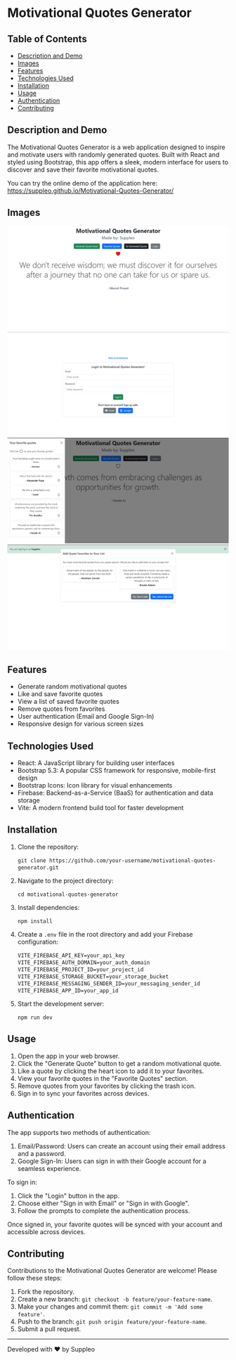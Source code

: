 # Motivational Quotes Generator

## Table of Contents

- [Description and Demo](#description-and-demo)
- [Images](#images)
- [Features](#features)
- [Technologies Used](#technologies-used)
- [Installation](#installation)
- [Usage](#usage)
- [Authentication](#authentication)
- [Contributing](#contributing)

## Description and Demo

The Motivational Quotes Generator is a web application designed to inspire and motivate users with randomly generated quotes. Built with React and styled using Bootstrap, this app offers a sleek, modern interface for users to discover and save their favorite motivational quotes.

You can try the online demo of the application here: https://suppleo.github.io/Motivational-Quotes-Generator/

## Images

![](images/1.png)
![](images/2.png)
![](images/3.png)
![](images/4.png)

## Features

- Generate random motivational quotes
- Like and save favorite quotes
- View a list of saved favorite quotes
- Remove quotes from favorites
- User authentication (Email and Google Sign-In)
- Responsive design for various screen sizes

## Technologies Used

- React: A JavaScript library for building user interfaces
- Bootstrap 5.3: A popular CSS framework for responsive, mobile-first design
- Bootstrap Icons: Icon library for visual enhancements
- Firebase: Backend-as-a-Service (BaaS) for authentication and data storage
- Vite: A modern frontend build tool for faster development

## Installation

1. Clone the repository:

   ```
   git clone https://github.com/your-username/motivational-quotes-generator.git
   ```

2. Navigate to the project directory:

   ```
   cd motivational-quotes-generator
   ```

3. Install dependencies:

   ```
   npm install
   ```

4. Create a `.env` file in the root directory and add your Firebase configuration:

   ```
   VITE_FIREBASE_API_KEY=your_api_key
   VITE_FIREBASE_AUTH_DOMAIN=your_auth_domain
   VITE_FIREBASE_PROJECT_ID=your_project_id
   VITE_FIREBASE_STORAGE_BUCKET=your_storage_bucket
   VITE_FIREBASE_MESSAGING_SENDER_ID=your_messaging_sender_id
   VITE_FIREBASE_APP_ID=your_app_id
   ```

5. Start the development server:
   ```
   npm run dev
   ```

## Usage

1. Open the app in your web browser.
2. Click the "Generate Quote" button to get a random motivational quote.
3. Like a quote by clicking the heart icon to add it to your favorites.
4. View your favorite quotes in the "Favorite Quotes" section.
5. Remove quotes from your favorites by clicking the trash icon.
6. Sign in to sync your favorites across devices.

## Authentication

The app supports two methods of authentication:

1. Email/Password: Users can create an account using their email address and a password.
2. Google Sign-In: Users can sign in with their Google account for a seamless experience.

To sign in:

1. Click the "Login" button in the app.
2. Choose either "Sign in with Email" or "Sign in with Google".
3. Follow the prompts to complete the authentication process.

Once signed in, your favorite quotes will be synced with your account and accessible across devices.

## Contributing

Contributions to the Motivational Quotes Generator are welcome! Please follow these steps:

1. Fork the repository.
2. Create a new branch: `git checkout -b feature/your-feature-name`.
3. Make your changes and commit them: `git commit -m 'Add some feature'`.
4. Push to the branch: `git push origin feature/your-feature-name`.
5. Submit a pull request.

---

Developed with ❤️ by Suppleo
